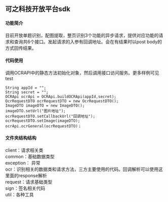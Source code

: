 ## 可之科技开放平台sdk

#### 功能简介
目前开放单题识别，配图提取，整页识别3个功能的异步请求，提供对应功能的请求和查询共6个接口。发起请求的入参有回调地址。会在有结果时以post body的方式回传结果。

#### 代码使用
调用OCRAPI中的静态方法初始化对象，然后调用接口访问服务。更多样例可见test


    String appId = "";
    String secret = "";
    OCRApi ocrApi = OCRApi.buildOCRApi(appId,secret);
    OcrRequestDTO ocrRequestDTO = new OcrRequestDTO();
    ImageDTO imageDTO = new ImageDTO();
    imageDTO.setUrl("图片地址");
    ocrRequestDTO.setCallbackUrl("回调地址");
    ocrRequestDTO.setImage(imageDTO);
    ocrApi.ocrGeneral(ocrRequestDTO)；
    
#### 文件夹结构结构


client：请求相关类  
common：基础数据类型  
exception： 异常  
ocr：识别相关的数据类和请求方法，三方主要使用的代码。回调解析可以使用这里面的response解析  
request：请求基础类型  
sign：签名相关代码  
util：各种工具  